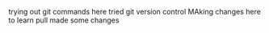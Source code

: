 trying out git commands here
tried git version control
MAking changes here to learn pull
made some changes